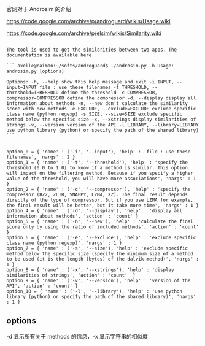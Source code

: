 
官网对于 Androsim 的介绍

https://code.google.com/archive/p/androguard/wikis/Usage.wiki

https://code.google.com/archive/p/elsim/wikis/Similarity.wiki

```

The tool is used to get the similarities between two apps. The documentation is available here

``` axelle@caiman:~/softs/androguard$ ./androsim.py -h Usage: androsim.py [options]

Options: -h, --help show this help message and exit -i INPUT, --input=INPUT file : use these filenames -t THRESHOLD, --threshold=THRESHOLD define the threshold -c COMPRESSOR, --compressor=COMPRESSOR define the compressor -d, --display display all information about methods -n, --new don't calculate the similarity score with new methods -e EXCLUDE, --exclude=EXCLUDE exclude specific class name (python regexp) -s SIZE, --size=SIZE exclude specific method below the specific size -x, --xstrings display similarities of strings -v, --version version of the API -l LIBRARY, --library=LIBRARY use python library (python) or specify the path of the shared library) ```

```

```

option_0 = { 'name' : ('-i', '--input'), 'help' : 'file : use these filenames', 'nargs' : 2 }
option_1 = { 'name' : ('-t', '--threshold'), 'help' : 'specify the threshold (0.0 to 1.0) to know if a method is similar. This option will impact on the filtering method. Because if you specify a higher value of the threshold, you will have more associations', 'nargs' : 1 }
option_2 = { 'name' : ('-c', '--compressor'), 'help' : 'specify the compressor (BZ2, ZLIB, SNAPPY, LZMA, XZ). The final result depends directly of the type of compressor. But if you use LZMA for example, the final result will be better, but it take more time', 'nargs' : 1 }
option_4 = { 'name' : ('-d', '--display'), 'help' : 'display all information about methods', 'action' : 'count' }
option_5 = { 'name' : ('-n', '--new'), 'help' : 'calculate the final score only by using the ratio of included methods', 'action' : 'count' }
option_6 = { 'name' : ('-e', '--exclude'), 'help' : 'exclude specific class name (python regexp)', 'nargs' : 1 }
option_7 = { 'name' : ('-s', '--size'), 'help' : 'exclude specific method below the specific size (specify the minimum size of a method to be used (it is the length (bytes) of the dalvik method)', 'nargs' : 1 }
option_8 = { 'name' : ('-x', '--xstrings'), 'help' : 'display similarities of strings', 'action' : 'count'  }
option_9 = { 'name' : ('-v', '--version'), 'help' : 'version of the API', 'action' : 'count' }
option_10 = { 'name' : ('-l', '--library'), 'help' : 'use python library (python) or specify the path of the shared library)', 'nargs' : 1 }

```

## options

-d 显示所有关于 methods 的信息，-x 显示字符串的相似度

